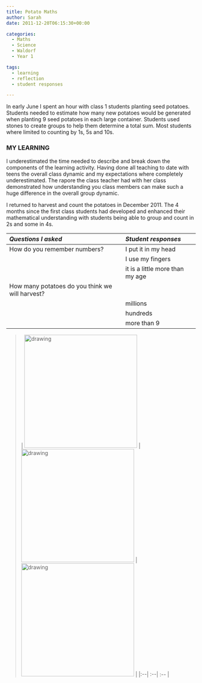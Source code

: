 ```yaml
---
title: Potato Maths
author: Sarah
date: 2011-12-20T06:15:30+00:00

categories:
  - Maths
  - Science
  - Waldorf
  - Year 1

tags:
  - learning
  - reflection
  - student responses

---
```

In early June I spent an hour with class 1 students planting seed potatoes. Students needed to estimate how many new potatoes would be generated when planting 9 seed potatoes in each large container. Students used stones to create groups to help them determine a total sum. Most students where limited to counting by 1s, 5s and 10s.

### MY LEARNING

I underestimated the time needed to describe and break down the components of the learning activity. Having done all teaching to date with teens the overall class dynamic and my expectations where completely underestimated. The rapore the class teacher had with her class demonstrated how understanding you class members can make such a huge difference in the overall group dynamic.

I returned to harvest and count the potatoes in December 2011. The 4 months since the first class students had developed and enhanced their mathematical understanding with students being able to group and count in 2s and some in 4s.

| _Questions I asked_ |  _Student responses_ | 
|:--- | :---|
|How do you remember numbers?| I put it in my head
|  | I use my fingers | 
|  | it is a little more than my age |
| How many potatoes do you think we will harvest? | 
|  | millions |
|  | hundreds |
|  | more than 9 |

> | <img src="/images/teaching/potato_math_2.jpeg" alt="drawing" width="300"/> | <img src="/images/teaching/potato_math.jpeg" alt="drawing" width="300"/>  | <img src="/images/teaching/potato_math_4.jpeg" alt="drawing" width="300"/> |
|:--| :--| :-- |


